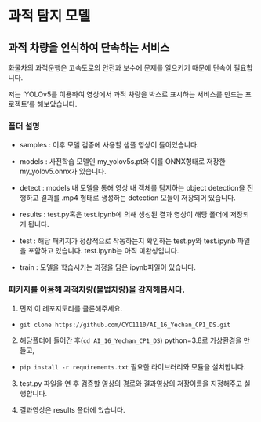 # 과적 탐지 모델 

## 과적 차량을 인식하여 단속하는 서비스
화물차의 과적운행은 고속도로의 안전과 보수에 문제를 일으키기 때문에 단속이 필요합니다.

저는 ‘YOLOv5를 이용하여 영상에서 과적 차량을 박스로 표시하는 서비스를 만드는 프로젝트’를 해보았습니다.


### 폴더 설명

- samples : 이후 모델 검증에 사용할 샘플 영상이 들어있습니다.

- models : 사전학습 모델인 my_yolov5s.pt와 이를 ONNX형태로 저장한 my_yolov5.onnx가 있습니다.

- detect : models 내 모델을 통해 영상 내 객체를 탐지하는 object detection을 진행하고 결과를 .mp4 형태로 생성하는 detection 모듈이 저장되어 있습니다.

- results : test.py혹은 test.ipynb에 의해 생성된 결과 영상이 해당 폴더에 저장되게 됩니다.

- test : 해당 패키지가 정상적으로 작동하는지 확인하는 test.py와 test.ipynb 파일을 포함하고 있습니다. test.ipynb는 아직 미완성입니다.

- train : 모델을 학습시키는 과정을 담은 ipynb파일이 있습니다.


### 패키지를 이용해 과적차량(불법차량)을 감지해봅시다. 

1. 먼저 이 레포지토리를 클론해주세요.

  -  `git clone https://github.com/CYC1110/AI_16_Yechan_CP1_DS.git`

2. 해당폴더에 들어간 후(`cd AI_16_Yechan_CP1_DS`) python=3.8로 가상환경을 만들고,

  - `pip install -r requirements.txt` 필요한 라이브러리와 모듈을 설치합니다.

3. test.py 파일을 연 후 검증할 영상의 경로와 결과영상의 저장이름을 지정해주고 실행합니다.

4. 결과영상은 results 폴더에 있습니다.
